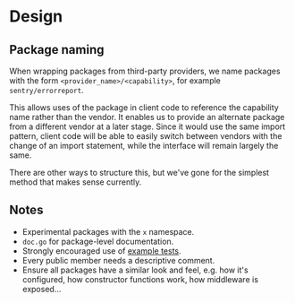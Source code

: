 # Design

## Package naming

When wrapping packages from third-party providers, we name packages with the form `<provider_name>/<capability>`, for example `sentry/errorreport`.

This allows uses of the package in client code to reference the capability name rather than the vendor. It enables us to provide an alternate package from a different vendor at a later stage. Since it would use the same import pattern, client code will be able to easily switch between vendors with the change of an import statement, while the interface will remain largely the same.

There are other ways to structure this, but we've gone for the simplest method that makes sense currently.

## Notes

- Experimental packages with the `x` namespace.
- `doc.go` for package-level documentation.
- Strongly encouraged use of [example tests](https://go.dev/blog/examples).
- Every public member needs a descriptive comment.
- Ensure all packages have a similar look and feel, e.g. how it's configured, how constructor functions work, how middleware is exposed...